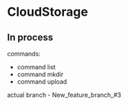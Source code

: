 # CloudStorage
<h2>In process</h2>

commands:
 - command list
 - command mkdir
 - command upload


actual branch - New_feature_branch_#3
